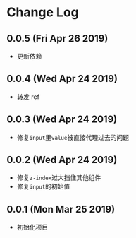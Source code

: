 # Change Log

## 0.0.5 (Fri Apr 26 2019)

-   更新依赖

## 0.0.4 (Wed Apr 24 2019)

-   转发 ref

## 0.0.3 (Wed Apr 24 2019)

-   修复`input`里`value`被直接代理过去的问题

## 0.0.2 (Wed Apr 24 2019)

-   修复`z-index`过大挡住其他组件
-   修复`input`的初始值

## 0.0.1 (Mon Mar 25 2019)

-   初始化项目
